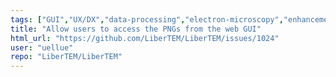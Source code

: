 ```yaml
---
tags: ["GUI","UX/DX","data-processing","electron-microscopy","enhancement","image-processing","python"]
title: "Allow users to access the PNGs from the web GUI"
html_url: "https://github.com/LiberTEM/LiberTEM/issues/1024"
user: "uellue"
repo: "LiberTEM/LiberTEM"
---
```


